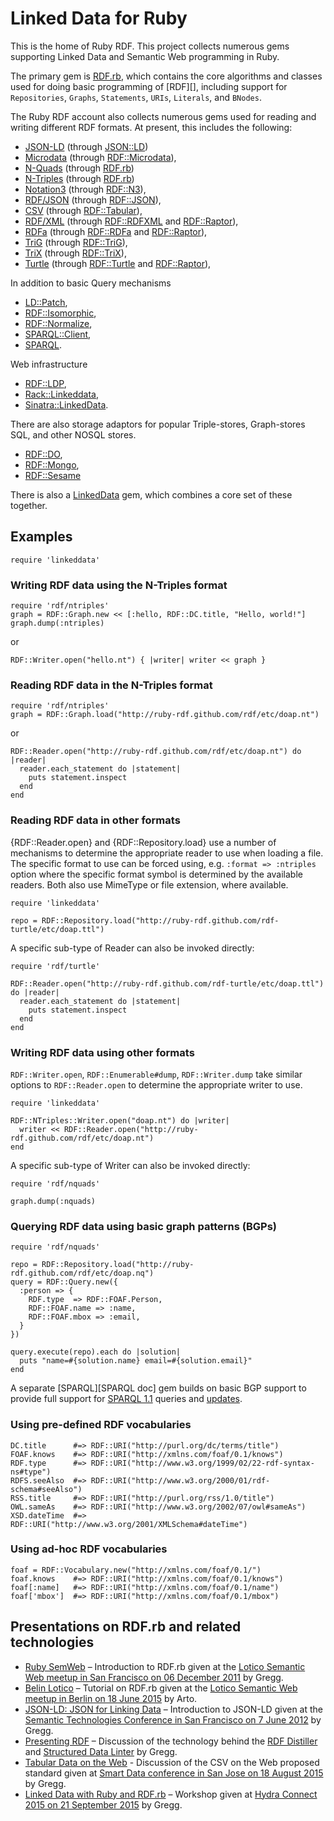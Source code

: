 # Linked Data for Ruby

This is the home of Ruby RDF. This project collects numerous gems supporting Linked Data and Semantic Web programming in Ruby.

The primary gem is [RDF.rb](http://ruby-rdf.github.com/rdf), which contains the core algorithms and classes used for doing basic programming of [RDF][], including support for `Repositories`, `Graphs`, `Statements`, `URIs`, `Literals`, and `BNodes`.

The Ruby RDF account also collects numerous gems used for reading and writing different RDF formats. At present, this includes the following:

* [JSON-LD][] (through [JSON::LD])
* [Microdata][] (through [RDF::Microdata][]),
* [N-Quads][] (through [RDF.rb][])
* [N-Triples][] (through [RDF.rb][])
* [Notation3][] (through [RDF::N3][]),
* [RDF/JSON][] (through [RDF::JSON]),
* [CSV][] (through [RDF::Tabular]),
* [RDF/XML][] (through [RDF::RDFXML][] and [RDF::Raptor][]),
* [RDFa][] (through [RDF::RDFa][] and [RDF::Raptor][]),
* [TriG][] (through [RDF::TriG][]),
* [TriX][] (through [RDF::TriX][]),
* [Turtle][] (through [RDF::Turtle][] and [RDF::Raptor][]),

In addition to basic Query mechanisms

* [LD::Patch][],
* [RDF::Isomorphic][],
* [RDF::Normalize][],
* [SPARQL::Client][],
* [SPARQL][].

Web infrastructure

* [RDF::LDP][],
* [Rack::Linkeddata][],
* [Sinatra::LinkedData][].

There are also storage adaptors for popular Triple-stores, Graph-stores SQL, and other NOSQL stores.

 * [RDF::DO][],
 * [RDF::Mongo][],
 * [RDF::Sesame][]

There is also a [LinkedData][] gem, which combines a core set of these together.

## Examples

    require 'linkeddata'

### Writing RDF data using the N-Triples format

    require 'rdf/ntriples'
    graph = RDF::Graph.new << [:hello, RDF::DC.title, "Hello, world!"]
    graph.dump(:ntriples)
    
or

    RDF::Writer.open("hello.nt") { |writer| writer << graph }

### Reading RDF data in the N-Triples format

    require 'rdf/ntriples'
    graph = RDF::Graph.load("http://ruby-rdf.github.com/rdf/etc/doap.nt")
    
or

    RDF::Reader.open("http://ruby-rdf.github.com/rdf/etc/doap.nt") do |reader|
      reader.each_statement do |statement|
        puts statement.inspect
      end
    end

### Reading RDF data in other formats
{RDF::Reader.open} and {RDF::Repository.load} use a number of mechanisms to determine the appropriate reader
to use when loading a file. The specific format to use can be forced using, e.g. `:format => :ntriples`
option where the specific format symbol is determined by the available readers. Both also use
MimeType or file extension, where available.

    require 'linkeddata'
    
    repo = RDF::Repository.load("http://ruby-rdf.github.com/rdf-turtle/etc/doap.ttl")

A specific sub-type of Reader can also be invoked directly:

    require 'rdf/turtle'
    
    RDF::Reader.open("http://ruby-rdf.github.com/rdf-turtle/etc/doap.ttl") do |reader|
      reader.each_statement do |statement|
        puts statement.inspect
      end
    end

### Writing RDF data using other formats
`RDF::Writer.open`, `RDF::Enumerable#dump`, `RDF::Writer.dump` take similar options to `RDF::Reader.open` to determine the
appropriate writer to use.

    require 'linkeddata'

    RDF::NTriples::Writer.open("doap.nt") do |writer|
      writer << RDF::Reader.open("http://ruby-rdf.github.com/rdf/etc/doap.nt")
    end

A specific sub-type of Writer can also be invoked directly:

    require 'rdf/nquads'

    graph.dump(:nquads)

### Querying RDF data using basic graph patterns (BGPs)

    require 'rdf/nquads'
    
    repo = RDF::Repository.load("http://ruby-rdf.github.com/rdf/etc/doap.nq")
    query = RDF::Query.new({
      :person => {
        RDF.type  => RDF::FOAF.Person,
        RDF::FOAF.name => :name,
        RDF::FOAF.mbox => :email,
      }
    })
    
    query.execute(repo).each do |solution|
      puts "name=#{solution.name} email=#{solution.email}"
    end

A separate [SPARQL][SPARQL doc] gem builds on basic BGP support to provide full support for [SPARQL 1.1](http://www.w3.org/TR/sparql11-query/) queries and [updates](http://www.w3.org/TR/sparql11-update/).

### Using pre-defined RDF vocabularies

    DC.title      #=> RDF::URI("http://purl.org/dc/terms/title")
    FOAF.knows    #=> RDF::URI("http://xmlns.com/foaf/0.1/knows")
    RDF.type      #=> RDF::URI("http://www.w3.org/1999/02/22-rdf-syntax-ns#type")
    RDFS.seeAlso  #=> RDF::URI("http://www.w3.org/2000/01/rdf-schema#seeAlso")
    RSS.title     #=> RDF::URI("http://purl.org/rss/1.0/title")
    OWL.sameAs    #=> RDF::URI("http://www.w3.org/2002/07/owl#sameAs")
    XSD.dateTime  #=> RDF::URI("http://www.w3.org/2001/XMLSchema#dateTime")

### Using ad-hoc RDF vocabularies

    foaf = RDF::Vocabulary.new("http://xmlns.com/foaf/0.1/")
    foaf.knows    #=> RDF::URI("http://xmlns.com/foaf/0.1/knows")
    foaf[:name]   #=> RDF::URI("http://xmlns.com/foaf/0.1/name")
    foaf['mbox']  #=> RDF::URI("http://xmlns.com/foaf/0.1/mbox")

## Presentations on RDF.rb and related technologies

* [Ruby SemWeb](presentations/RubySemWeb-2011-12-06/index.html) – Introduction to RDF.rb given at the [Lotico Semantic Web meetup in San Francisco on 06 December 2011](http://www.meetup.com/The-San-Francisco-Semantic-Web-Meetup/events/36879012/) by Gregg.
* [Belin Lotico](presentations/Berlin-Lotico/index.html) – Tutorial on RDF.rb given at the [Lotico Semantic Web meetup in Berlin on 18 June 2015](http://www.meetup.com/The-Berlin-Semantic-Web-Meetup-Group/events/222454444/) by Arto.
* [JSON-LD: JSON for Linking Data](presentations/JSON-LD-JSON-for-linking-data/index.html) – Introduction to JSON-LD given at the [Semantic Technologies Conference in San Francisco on 7 June 2012](http://semtechbizsf2012.semanticweb.com/agenda.cfm?confid=65&scheduleDay=PRINT) by Gregg.
* [Presenting RDF](presentations/Presenting%20RDF/index.html) – Discussion of the technology behind the [RDF Distiller](http://rdf.greggkellogg.net/) and [Structured Data Linter](http://linter.structured-data.org/) by Gregg.
* [Tabular Data on the Web](presentations/Tabular-Data-on-the-Web/index.html) - Discussion of the CSV on the Web proposed standard given at [Smart Data conference in San Jose on 18 August 2015](http://smartdata2015.dataversity.net) by Gregg.
* [Linked Data with Ruby and RDF.rb](presentations/HydraConnect2015/index.html) – Workshop given at [Hydra Connect 2015 on 21 September 2015]() by Gregg.

[RDF.rb]:         http://ruby-rdf.github.com/rdf
[RDF::DO]:        http://ruby-rdf.github.com/rdf-do
[RDF::Mongo]:     http://ruby-rdf.github.com/rdf-mongo
[RDF::Sesame]:    http://ruby-rdf.github.com/rdf-sesame
[RDF::JSON]:      http://ruby-rdf.github.com/rdf-json
[RDF::Isomorphic]: http://ruby-rdf.github.com/rdf-isomorphic
[RDF::LDP]:       http://ruby-rdf.github.com/rdf-ldp
[RDF::Microdata]: http://ruby-rdf.github.com/rdf-microdata
[RDF::Normalize]: http://ruby-rdf.github.com/rdf-normalize
[RDF::N3]:        http://ruby-rdf.github.com/rdf-n3
[RDF::RDFa]:      http://ruby-rdf.github.com/rdf-rdfa
[RDF::RDFXML]:    http://ruby-rdf.github.com/rdf-rdfxml
[RDF::Tabular]:   http://ruby-rdf.github.com/rdf-tabular
[RDF::TriG]:      http://ruby-rdf.github.com/rdf-trig
[RDF::TriX]:      http://ruby-rdf.github.com/rdf-trix
[RDF::Turtle]:    http://ruby-rdf.github.com/rdf-turtle
[RDF::Raptor]:    http://ruby-rdf.github.com/rdf-raptor
[LinkedData]:     http://ruby-rdf.github.com/linkeddata
[JSON::LD]:       http://ruby-rdf.github.com/json-ld
[LD::Patch]:      http://ruby-rdf.github.com/ld-patch
[SPARQL gem]:     http://ruby-rdf.github.com/sparql
[SPARQL::Client]: http://ruby-rdf.github.com/sparql-client
[Rack::Linkeddata]:     http://ruby-rdf.github.com/rack-linkeddata
[Sinatra::Linkeddata]:  http://ruby-rdf.github.com/sinatra-linkeddata
[CSV]:            http://www.w3.org/TR/tabular-data-model
[JSON-LD]:        http://json-ld.org/
[Linked Data]:    http://linkeddata.org/
[Microdata]:      http://en.wikipedia.org/wiki/Microdata_(HTML)
[N-Quads]:        http://sw.deri.org/2008/07/n-quads/
[N-Triples]:      http://en.wikipedia.org/wiki/N-Triples
[Notation3]:      http://en.wikipedia.org/wiki/Notation3
[RDF/JSON]:       http://n2.talis.com/wiki/RDF_JSON_Specification
[RDF/XML]:        http://en.wikipedia.org/wiki/RDF/XML
[RDFa]:           http://en.wikipedia.org/wiki/RDFa
[Raptor]:         http://en.wikipedia.org/wiki/Redland_RDF_Application_Framework
[SPARQL]:         http://en.wikipedia.org/wiki/Sparql
[TriG]:           http://dvcs.w3.org/hg/rdf/raw-file/default/trig/index.html
[TriX]:           http://www.w3.org/2004/03/trix/
[Turtle]:         http://www.w3.org/TR/turtle/
[versioning]:     http://blog.zenspider.com/2008/10/rubygems-howto